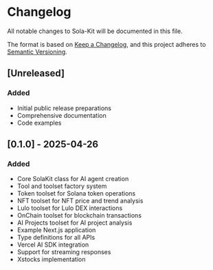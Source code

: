 # Changelog

All notable changes to Sola-Kit will be documented in this file.

The format is based on [Keep a Changelog](https://keepachangelog.com/en/1.0.0/),
and this project adheres to [Semantic Versioning](https://semver.org/spec/v2.0.0.html).

## [Unreleased]

### Added

- Initial public release preparations
- Comprehensive documentation
- Code examples

## [0.1.0] - 2025-04-26

### Added

- Core SolaKit class for AI agent creation
- Tool and toolset factory system
- Token toolset for Solana token operations
- NFT toolset for NFT price and trend analysis
- Lulo toolset for Lulo DEX interactions
- OnChain toolset for blockchain transactions
- AI Projects toolset for AI project analysis
- Example Next.js application
- Type definitions for all APIs
- Vercel AI SDK integration
- Support for streaming responses
- Xstocks implementation 
